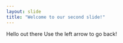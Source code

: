 ```yaml
---
layout: slide
title: "Welcome to our second slide!"
---
```

Hello out there
Use the left arrow to go back!
